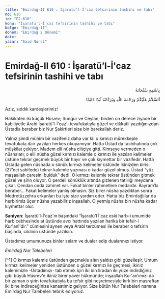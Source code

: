 ```yaml
---
title: "Emirdağ-II 610 : İşaratü’l-İ'caz tefsirinin tashihi ve tabı"
no: 610
id: "E2-610"
konu: "İşaratü’l-İ'caz tefsirinin tashihi ve tabı"
bolge: "Emirdağ-II"
donem: "Emirdağ 2 Dönemi"
date: 
yazar: "Said Nursî"
---
```


# Emirdağ-II 610 : İşaratü’l-İ'caz tefsirinin tashihi ve tabı

<p class="arabic" dir="rtl" title="Meal: “Her türlü noksan sıfatlardan yüce olan Allah’ın adıyla.”">بِاسْمِهِ سُبْحَانَهُ</p>

<p class="arabic" dir="rtl" title="Meal: “Allah’ın selâmı, rahmeti ve bereketleri, ebedî ve dâimî olarak üzerinize olsun.”">اَلسَّلاَمُ عَلَيْكُمْ وَرَحْمَةُ اللّٰهِ وَبَرَكَاتُهُ اَبَدًا دَائِمًا</p>

Aziz, sıddık kardeşlerimiz!

Hakikaten iki küçük Hüsrev; Sungur ve Ceylan; birden on derece ziyade bir kabiliyetle Arabi İşaratü’l-İ'caz'ı tevafukatıyla güzel ve dikkatli yazdığınızdan Üstadla beraber biz Nur Şakirtleri size bin barekallah deriz.

Yalnız şimdi mühim bir vazifeniz daha var ki: o kırmızı mürekkeple tevafukata dair yazıları herkes okuyamıyor. Hatta Üstad da tashihatında çok müşkilat çekiyor. Madem elli nüsha ciltçiye gitti. Kimseye vermeden o nüshaları; o elli nüsha güzel kırmızı kalemle o kırmızı ile yazılan kelimeler üstüne tekrar geçmek büyük bir hayır ve çok kıymettar bir vazifedir. Hatta Üstada gelen nüshada o sönük kırmızı kelimeler üstünde ikinizden birisi (27’nci sahifede) tekrar kalemle yazması o kadar güzel olmuş. Üstad “yüz maşaallah çaresini bulduk” dedi. O kırmızı kalemle tekrar üstünden gitmek güzel ve şirin oluyor. O perdeli sönüklük altında gizlenen tatlılığı meydana çıkar. Çendan onda zahmet var. Fakat binler rahmetlere medardır. Bayram’la beraber... Fakat kelimeler yanlış olmasın. Siz birer nüsha yazdıktan sonra Medretüzzehra erkanları bu işte size yardım eder. Hatta biz Emirdağlılar da herbirimiz üçer nüsha yazabiliriz inşaallah. O yetmiş nüsha bin nüsha kadar kıymettar olur.

**Saniyen:** İşaratü’l-İ'caz'ın başındaki “İşaratü’l İ'caz eski harb-i umumide harb cebhesinde at üstünde avcı hattında yazılan harika bir tefsir-i Kur'anî'dir.” cümlesini aynen veya Arabi tercümesi ile beraber o tefsirin başında, cildinin üstünde yazılsın.

Üstadımız umumunuza binler selam ve dualar edip dualarınızı istiyor.

*Emirdağ Nur Talebeleri*

[^1] O kırmızı kalemle üstünden geçmekle altın yaldızı gibi güzelleşir. Umum kırmızı kelimeler yeniden üstünden o güzel kırmızı ile geçmesi; ikiniz kaleminizle -Üstadımızı- tab etmek için iki bin liradan iki yüze indirdiğiniz gibi büyük Hüsrev'e ikiniz birer yaver hükmünde; inşaallah Kur'an’ımızı da bir zaman o şirin tevafukatıyla bu tefsir gibi neşretmesiyle kırk bin masraftan iki bine indireceğinize kanaatimiz geliyor. Size bütün Nur Talebeleri namına Emirdağ Nur Talebeleri tebrik ediyoruz.
